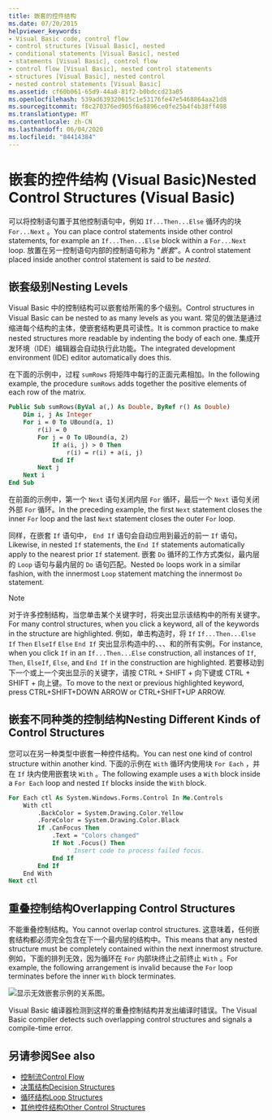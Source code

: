 ```yaml
---
title: 嵌套的控件结构
ms.date: 07/20/2015
helpviewer_keywords:
- Visual Basic code, control flow
- control structures [Visual Basic], nested
- conditional statements [Visual Basic], nested
- statements [Visual Basic], control flow
- control flow [Visual Basic], nested control statements
- structures [Visual Basic], nested control
- nested control statements [Visual Basic]
ms.assetid: cf60b061-65d9-44a8-81f2-b0bdccd23a05
ms.openlocfilehash: 539ad639320615c1e53176fe47e5468864aa21d8
ms.sourcegitcommit: f8c270376ed905f6a8896ce0fe25b4f4b38ff498
ms.translationtype: MT
ms.contentlocale: zh-CN
ms.lasthandoff: 06/04/2020
ms.locfileid: "84414384"
---
```

# <a name="nested-control-structures-visual-basic"></a><span data-ttu-id="64797-102">嵌套的控件结构 (Visual Basic)</span><span class="sxs-lookup"><span data-stu-id="64797-102">Nested Control Structures (Visual Basic)</span></span>
<span data-ttu-id="64797-103">可以将控制语句置于其他控制语句中，例如 `If...Then...Else` 循环内的块 `For...Next` 。</span><span class="sxs-lookup"><span data-stu-id="64797-103">You can place control statements inside other control statements, for example an `If...Then...Else` block within a `For...Next` loop.</span></span> <span data-ttu-id="64797-104">放置在另一控制语句内部的控制语句称为 "*嵌套*"。</span><span class="sxs-lookup"><span data-stu-id="64797-104">A control statement placed inside another control statement is said to be *nested*.</span></span>  
  
## <a name="nesting-levels"></a><span data-ttu-id="64797-105">嵌套级别</span><span class="sxs-lookup"><span data-stu-id="64797-105">Nesting Levels</span></span>  
 <span data-ttu-id="64797-106">Visual Basic 中的控制结构可以嵌套给所需的多个级别。</span><span class="sxs-lookup"><span data-stu-id="64797-106">Control structures in Visual Basic can be nested to as many levels as you want.</span></span> <span data-ttu-id="64797-107">常见的做法是通过缩进每个结构的主体，使嵌套结构更具可读性。</span><span class="sxs-lookup"><span data-stu-id="64797-107">It is common practice to make nested structures more readable by indenting the body of each one.</span></span> <span data-ttu-id="64797-108">集成开发环境（IDE）编辑器会自动执行此功能。</span><span class="sxs-lookup"><span data-stu-id="64797-108">The integrated development environment (IDE) editor automatically does this.</span></span>  
  
 <span data-ttu-id="64797-109">在下面的示例中，过程 `sumRows` 将矩阵中每行的正面元素相加。</span><span class="sxs-lookup"><span data-stu-id="64797-109">In the following example, the procedure `sumRows` adds together the positive elements of each row of the matrix.</span></span>  
  
```vb
Public Sub sumRows(ByVal a(,) As Double, ByRef r() As Double)  
    Dim i, j As Integer  
    For i = 0 To UBound(a, 1)  
        r(i) = 0  
        For j = 0 To UBound(a, 2)  
            If a(i, j) > 0 Then  
                r(i) = r(i) + a(i, j)  
            End If  
        Next j  
    Next i  
End Sub  
```  
  
 <span data-ttu-id="64797-110">在前面的示例中，第一个 `Next` 语句关闭内层 `For` 循环，最后一个 `Next` 语句关闭外部 `For` 循环。</span><span class="sxs-lookup"><span data-stu-id="64797-110">In the preceding example, the first `Next` statement closes the inner `For` loop and the last `Next` statement closes the outer `For` loop.</span></span>  
  
 <span data-ttu-id="64797-111">同样，在嵌套 `If` 语句中， `End If` 语句会自动应用到最近的前一 `If` 语句。</span><span class="sxs-lookup"><span data-stu-id="64797-111">Likewise, in nested `If` statements, the `End If` statements automatically apply to the nearest prior `If` statement.</span></span> <span data-ttu-id="64797-112">嵌套 `Do` 循环的工作方式类似，最内层的 `Loop` 语句与最内层的 `Do` 语句匹配。</span><span class="sxs-lookup"><span data-stu-id="64797-112">Nested `Do` loops work in a similar fashion, with the innermost `Loop` statement matching the innermost `Do` statement.</span></span>  
  
> [!NOTE]
> <span data-ttu-id="64797-113">对于许多控制结构，当您单击某个关键字时，将突出显示该结构中的所有关键字。</span><span class="sxs-lookup"><span data-stu-id="64797-113">For many control structures, when you click a keyword, all of the keywords in the structure are highlighted.</span></span> <span data-ttu-id="64797-114">例如，单击构造时，将 `If` `If...Then...Else` `If` `Then` `ElseIf` `Else` `End If` 突出显示构造中的、、、和的所有实例。</span><span class="sxs-lookup"><span data-stu-id="64797-114">For instance, when you click `If` in an `If...Then...Else` construction, all instances of `If`, `Then`, `ElseIf`, `Else`, and `End If` in the construction are highlighted.</span></span> <span data-ttu-id="64797-115">若要移动到下一个或上一个突出显示的关键字，请按 CTRL + SHIFT + 向下键或 CTRL + SHIFT + 向上键。</span><span class="sxs-lookup"><span data-stu-id="64797-115">To move to the next or previous highlighted keyword, press CTRL+SHIFT+DOWN ARROW or CTRL+SHIFT+UP ARROW.</span></span>  
  
## <a name="nesting-different-kinds-of-control-structures"></a><span data-ttu-id="64797-116">嵌套不同种类的控制结构</span><span class="sxs-lookup"><span data-stu-id="64797-116">Nesting Different Kinds of Control Structures</span></span>  
 <span data-ttu-id="64797-117">您可以在另一种类型中嵌套一种控件结构。</span><span class="sxs-lookup"><span data-stu-id="64797-117">You can nest one kind of control structure within another kind.</span></span> <span data-ttu-id="64797-118">下面的示例在 `With` 循环内使用块 `For Each` ，并在 `If` 块内使用嵌套块 `With` 。</span><span class="sxs-lookup"><span data-stu-id="64797-118">The following example uses a `With` block inside a `For Each` loop and nested `If` blocks inside the `With` block.</span></span>  
  
```vb
For Each ctl As System.Windows.Forms.Control In Me.Controls  
    With ctl  
        .BackColor = System.Drawing.Color.Yellow  
        .ForeColor = System.Drawing.Color.Black  
        If .CanFocus Then  
            .Text = "Colors changed"  
            If Not .Focus() Then  
                ' Insert code to process failed focus.  
            End If  
        End If  
    End With  
Next ctl  
```  
  
## <a name="overlapping-control-structures"></a><span data-ttu-id="64797-119">重叠控制结构</span><span class="sxs-lookup"><span data-stu-id="64797-119">Overlapping Control Structures</span></span>  
 <span data-ttu-id="64797-120">不能重叠控制结构。</span><span class="sxs-lookup"><span data-stu-id="64797-120">You cannot overlap control structures.</span></span> <span data-ttu-id="64797-121">这意味着，任何嵌套结构都必须完全包含在下一个最内层的结构中。</span><span class="sxs-lookup"><span data-stu-id="64797-121">This means that any nested structure must be completely contained within the next innermost structure.</span></span> <span data-ttu-id="64797-122">例如，下面的排列无效，因为循环在 `For` 内部块终止之前终止 `With` 。</span><span class="sxs-lookup"><span data-stu-id="64797-122">For example, the following arrangement is invalid because the `For` loop terminates before the inner `With` block terminates.</span></span>  
  
 ![显示无效嵌套示例的关系图。](./media/nested-control-structures/example-invalid-nesting.gif)
  
 <span data-ttu-id="64797-124">Visual Basic 编译器检测到这样的重叠控制结构并发出编译时错误。</span><span class="sxs-lookup"><span data-stu-id="64797-124">The Visual Basic compiler detects such overlapping control structures and signals a compile-time error.</span></span>  
  
## <a name="see-also"></a><span data-ttu-id="64797-125">另请参阅</span><span class="sxs-lookup"><span data-stu-id="64797-125">See also</span></span>

- [<span data-ttu-id="64797-126">控制流</span><span class="sxs-lookup"><span data-stu-id="64797-126">Control Flow</span></span>](index.md)
- [<span data-ttu-id="64797-127">决策结构</span><span class="sxs-lookup"><span data-stu-id="64797-127">Decision Structures</span></span>](decision-structures.md)
- [<span data-ttu-id="64797-128">循环结构</span><span class="sxs-lookup"><span data-stu-id="64797-128">Loop Structures</span></span>](loop-structures.md)
- [<span data-ttu-id="64797-129">其他控件结构</span><span class="sxs-lookup"><span data-stu-id="64797-129">Other Control Structures</span></span>](other-control-structures.md)
